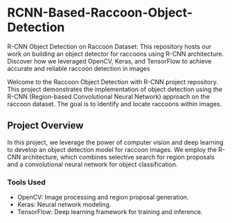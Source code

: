 # RCNN-Based-Raccoon-Object-Detection
R-CNN Object Detection on Raccoon Dataset: This repository hosts our work on building an object detector for raccoons using R-CNN architecture. Discover how we leveraged OpenCV, Keras, and TensorFlow to achieve accurate and reliable raccoon detection in images

Welcome to the Raccoon Object Detection with R-CNN project repository. This project demonstrates the implementation of object detection using the R-CNN (Region-based Convolutional Neural Network) approach on the raccoon dataset. The goal is to identify and locate raccoons within images.

## Project Overview

In this project, we leverage the power of computer vision and deep learning to develop an object detection model for raccoon images. We employ the R-CNN architecture, which combines selective search for region proposals and a convolutional neural network for object classification.

### Tools Used

- OpenCV: Image processing and region proposal generation.
- Keras: Neural network modeling.
- TensorFlow: Deep learning framework for training and inference.
